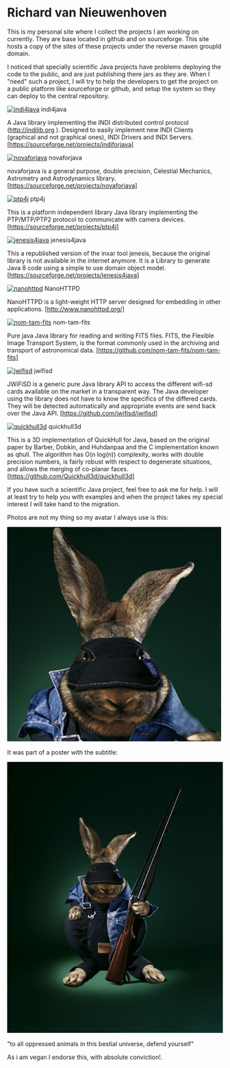 # Richard van Nieuwenhoven

This is my personal site where I collect the projects I am working on 
currently. They are base located in github and on sourceforge. This site 
hosts a copy of the sites of these projects under the reverse maven 
groupId domain.

I noticed that specially scientific Java projects have problems 
deploying the code to the public, and are just publishing there jars as 
they are. When I "need" such a project, I will try to help the 
developers to get the project on a public platform like sourceforge or 
github, and setup the system so they can deploy to the central repository.

[![indi4java](https://a.fsdn.com/allura/p/indiforjava/icon)](https://sourceforge.net/projects/indiforjava) indi4java

A Java library implementing the INDI distributed control protocol (http://indilib.org ). Designed to easily implement new INDI Clients (graphical and not graphical ones), INDI Drivers and INDI Servers. [https://sourceforge.net/projects/indiforjava]

[![novaforjava](https://a.fsdn.com/allura/p/novaforjava/icon)](https://sourceforge.net/projects/novaforjava) novaforjava

novaforjava is a general purpose, double precision, Celestial Mechanics, Astrometry and Astrodynamics library. [https://sourceforge.net/projects/novaforjava]

[![ptp4j](https://a.fsdn.com/allura/p/ptp4j/icon)](https://sourceforge.net/projects/ptp4j) ptp4j

This is a platform independent library Java library implementing the PTP/MTP/PTP2 protocol to communicate with camera devices. [https://sourceforge.net/projects/ptp4j]

[![jenesis4java](https://a.fsdn.com/allura/p/jenesis4java/icon)](https://sourceforge.net/projects/jenesis4java) jenesis4java

This a republished version of the inxar tool jenesis, because the original library is not available in the internet anymore. It is a Library to generate Java 8 code using a simple to use domain object model. [https://sourceforge.net/projects/jenesis4java]

[![nanohttpd](https://avatars3.githubusercontent.com/u/4050245?v=3&s=84)](http://www.nanohttpd.org/) NanoHTTPD

NanoHTTPD is a light-weight HTTP server designed for embedding in other applications. [http://www.nanohttpd.org/]

[![nom-tam-fits](https://avatars1.githubusercontent.com/u/10752167?v=3&s=84)](https://github.com/nom-tam-fits/nom-tam-fits) nom-tam-fits

Pure java Java library for reading and writing FITS files. FITS, the Flexible Image Transport System, is the format commonly used in the archiving and transport of astronomical data. [https://github.com/nom-tam-fits/nom-tam-fits]

[![jwifisd](https://avatars1.githubusercontent.com/u/10893363?v=3&s=84)](https://github.com/jwifisd/jwifisd) jwifisd

JWiFiSD is a generic pure Java library API to access the different wifi-sd cards available on the market in a transparent way. The Java developer using the library does not have to know the specifics of the differed cards. They will be detected automatically and appropriate events are send back over the Java API. [https://github.com/jwifisd/jwifisd]

[![quickhull3d](https://avatars3.githubusercontent.com/u/9456789?v=3&s=84)](https://github.com/Quickhull3d/quickhull3d) quickhull3d

This is a 3D implementation of QuickHull for Java, based on the original paper by Barber, Dobkin, and Huhdanpaa and the C implementation known as qhull. The algorithm has O(n log(n)) complexity, works with double precision numbers, is fairly robust with respect to degenerate situations, and allows the merging of co-planar faces. 
[https://github.com/Quickhull3d/quickhull3d]

If you have such a scientific Java project, feel free to ask me for 
help. I will at least try to help you with examples and when the project 
takes my special interest I will take hand to the migration.

Photos are not my thing so my avatar I always use is this:

[![Avatar](images/rabbitt_avatar.png)](images/rabbitt_avatar.png)

It was part of a poster with the subtitle:

[![Poster](images/2070_BM_rabbitt_small.jpg)](images/2070_BM_rabbitt_small.jpg)

"to all oppressed animals in this bestial universe, defend yourself"

As i am vegan I endorse this, with absolute conviction!.